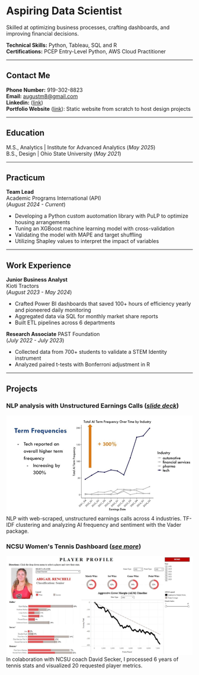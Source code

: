 # Aspiring Data Scientist
Skilled at optimizing business processes, crafting dashboards, and improving financial decisions.

**Technical Skills:** Python, Tableau, SQL and R   
**Certifications:** PCEP Entry-Level Python, AWS Cloud Practitioner  
__________________________________________________________________________

## Contact Me  
**Phone Number:** 919-302-8823  
**Email:** augustm8@gmail.com  
**Linkedin:** ([link](https://www.linkedin.com/in/august-majtenyi/))  
**Portfolio Website** ([link](https://augustmajtenyi.github.io/)): Static website from scratch to host design projects
__________________________________________________________________________

## Education  
M.S., Analytics | Institute for Advanced Analytics (_May 2025_)  
B.S., Design | Ohio State University (_May 2021_)  
__________________________________________________________________________

## Practicum  
**Team Lead**  
Academic Programs International (API)   
(_August 2024 - Current_)  
- Developing a Python custom auotomation library with PuLP to optimize housing arrangements   
- Tuning an XGBoost machine learning model with cross-validation  
- Validating the model with MAPE and target shuffling
- Utilizing Shapley values to interpret the impact of variables  
<!-- • Developing our custom automation into a fully functioning library with complete documentation  -->
<!-- • Web-scraping competitor market data for company directors to evaluate yearly session price changes  -->

__________________________________________________________________________

## Work Experience
**Junior Business Analyst**           
Kioti Tractors  
(_August 2023 - May 2024_)  
- Crafted Power BI dashboards that saved 100+ hours of efficiency yearly and pioneered daily monitoring  
- Aggregated data via SQL for monthly market share reports
- Built ETL pipelines across 6 departments
<!--  • Pioneered daily sales monitoring for company executives to make decisions on quarterly sales programs  -->

**Research Associate**
PAST Foundation  
(_July 2022 - July 2023_)  
- Collected data from 700+ students to validate a STEM Identity instrument
- Analyzed paired t-tests with Bonferroni adjustment in R  
<!-- to identify significant trends in STEM Identity -->  
<!-- • Taught JavaScript, Game Design, and Virtual Reality 3D modeling to youth ages 10 – 18-->
__________________________________________________________________________

## Projects
### NLP analysis with Unstructured Earnings Calls ([_slide deck_](https://docs.google.com/presentation/d/1CUsx_gHMNNeO195B45ehTEtIM6fHCL4NptkPNdBgieM/edit?usp=sharing))

<kbd>
  <img src="Pictures/AITextAnalytics.jpg" alt="NLP overview pic"/>
</kbd>
NLP with web-scraped, unstructured earnings calls across 4 industries. TF-IDF clustering and analyzing AI frequency and sentiment with the Vader package.


### NCSU Women's Tennis Dashboard ([_see more_](https://public.tableau.com/app/profile/august.majtenyi/viz/Blue17NCSUTennisDashboard/NCStatePlayerProfiles))
<kbd>
  <img src="Pictures/Dashboard.JPG" alt="Tableau dashboard overview pic"/>
</kbd>
In colaboration with NCSU coach David Secker, I processed 6 years of tennis stats and visualized 20 requested player metrics.



